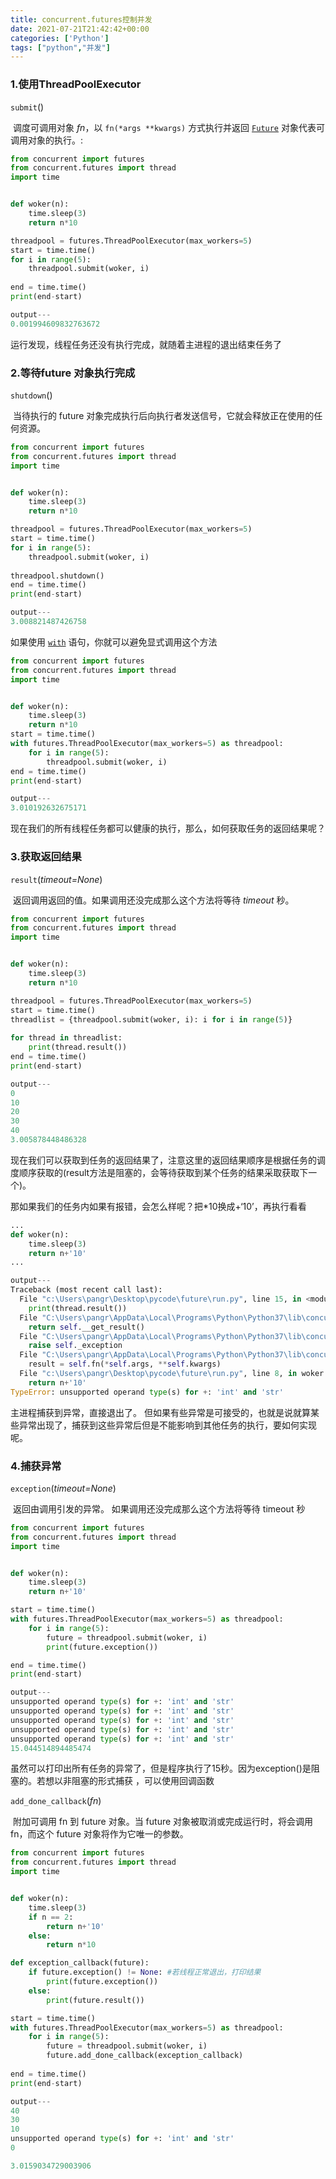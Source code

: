 ```yaml
---
title: concurrent.futures控制并发
date: 2021-07-21T21:42:42+00:00
categories: ['Python']
tags: ["python","并发"]
---
```


### 1.使用ThreadPoolExecutor

`submit`()

​	调度可调用对象 *fn*，以 `fn(*args **kwargs)` 方式执行并返回 [`Future`](https://docs.python.org/zh-cn/3/library/concurrent.futures.html#concurrent.futures.Future) 对象代表可调用对象的执行。:

```python
from concurrent import futures
from concurrent.futures import thread
import time


def woker(n):
    time.sleep(3)
    return n*10

threadpool = futures.ThreadPoolExecutor(max_workers=5)
start = time.time()
for i in range(5):
    threadpool.submit(woker, i)
    
end = time.time()
print(end-start)

output---
0.001994609832763672
```

运行发现，线程任务还没有执行完成，就随着主进程的退出结束任务了

### 2.等待future 对象执行完成

`shutdown`()

​	当待执行的 future 对象完成执行后向执行者发送信号，它就会释放正在使用的任何资源。

```python
from concurrent import futures
from concurrent.futures import thread
import time


def woker(n):
    time.sleep(3)
    return n*10

threadpool = futures.ThreadPoolExecutor(max_workers=5)
start = time.time()
for i in range(5):
    threadpool.submit(woker, i)
    
threadpool.shutdown()
end = time.time()
print(end-start)

output---
3.008821487426758
```

如果使用 [`with`](https://docs.python.org/zh-cn/3/reference/compound_stmts.html#with) 语句，你就可以避免显式调用这个方法 

```python
from concurrent import futures
from concurrent.futures import thread
import time


def woker(n):
    time.sleep(3)
    return n*10
start = time.time()
with futures.ThreadPoolExecutor(max_workers=5) as threadpool:
    for i in range(5):
        threadpool.submit(woker, i)
end = time.time()
print(end-start)

output---
3.010192632675171
```

现在我们的所有线程任务都可以健康的执行，那么，如何获取任务的返回结果呢？

### 3.获取返回结果

`result`(*timeout=None*)

​	返回调用返回的值。如果调用还没完成那么这个方法将等待 *timeout* 秒。

```python
from concurrent import futures
from concurrent.futures import thread
import time


def woker(n):
    time.sleep(3)
    return n*10

threadpool = futures.ThreadPoolExecutor(max_workers=5)
start = time.time()
threadlist = {threadpool.submit(woker, i): i for i in range(5)}
    
for thread in threadlist:
    print(thread.result())
end = time.time()
print(end-start)

output---
0
10
20
30
40
3.005878448486328
```

现在我们可以获取到任务的返回结果了，注意这里的返回结果顺序是根据任务的调度顺序获取的(result方法是阻塞的，会等待获取到某个任务的结果采取获取下一个)。

那如果我们的任务内如果有报错，会怎么样呢？把*10换成+‘10’，再执行看看

```python
...
def woker(n):
    time.sleep(3)
    return n+'10'
...

output---
Traceback (most recent call last):
  File "c:\Users\pangr\Desktop\pycode\future\run.py", line 15, in <module>
    print(thread.result())
  File "C:\Users\pangr\AppData\Local\Programs\Python\Python37\lib\concurrent\futures\_base.py", line 435, in result
    return self.__get_result()
  File "C:\Users\pangr\AppData\Local\Programs\Python\Python37\lib\concurrent\futures\_base.py", line 384, in __get_result
    raise self._exception
  File "C:\Users\pangr\AppData\Local\Programs\Python\Python37\lib\concurrent\futures\thread.py", line 57, in run
    result = self.fn(*self.args, **self.kwargs)
  File "c:\Users\pangr\Desktop\pycode\future\run.py", line 8, in woker
    return n+'10'
TypeError: unsupported operand type(s) for +: 'int' and 'str'
```

主进程捕获到异常，直接退出了。
但如果有些异常是可接受的，也就是说就算某些异常出现了，捕获到这些异常后但是不能影响到其他任务的执行，要如何实现呢。

### 4.捕获异常

`exception`(*timeout=None*) 

​	返回由调用引发的异常。 如果调用还没完成那么这个方法将等待 timeout 秒

```python
from concurrent import futures
from concurrent.futures import thread
import time


def woker(n):
    time.sleep(3)
    return n+'10'

start = time.time()
with futures.ThreadPoolExecutor(max_workers=5) as threadpool:
    for i in range(5):
        future = threadpool.submit(woker, i)
        print(future.exception())

end = time.time()
print(end-start)

output---
unsupported operand type(s) for +: 'int' and 'str'
unsupported operand type(s) for +: 'int' and 'str'
unsupported operand type(s) for +: 'int' and 'str'
unsupported operand type(s) for +: 'int' and 'str'
unsupported operand type(s) for +: 'int' and 'str'
15.044514894485474
```

虽然可以打印出所有任务的异常了，但是程序执行了15秒。因为exception()是阻塞的。若想以非阻塞的形式捕获 ，可以使用回调函数

`add_done_callback`(*fn*)

​	附加可调用 fn 到 future 对象。当 future 对象被取消或完成运行时，将会调用 fn，而这个 future 对象将作为它唯一的参数。

```python
from concurrent import futures
from concurrent.futures import thread
import time


def woker(n):
    time.sleep(3)
    if n == 2:
        return n+'10'
    else:
        return n*10

def exception_callback(future):
    if future.exception() != None: #若线程正常退出，打印结果
        print(future.exception())
    else:
        print(future.result())

start = time.time()
with futures.ThreadPoolExecutor(max_workers=5) as threadpool:
    for i in range(5):
        future = threadpool.submit(woker, i)
        future.add_done_callback(exception_callback)
        
end = time.time()
print(end-start)

output---
40
30
10
unsupported operand type(s) for +: 'int' and 'str'
0

3.0159034729003906
```



